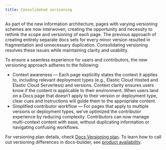 ```yaml
---
title: Consolidated versioning
---
```


As part of the new information architecture, pages with varying versioning schemes are now interwoven, creating the opportunity and necessity to rethink the scope and versioning of each page. The previous approach of creating entirely separate docs sets for every minor version resulted in fragmentation and unnecessary duplication. Consolidating versioning resolves these issues while maintaining clarity and usability.

To ensure a seamless experience for users and contributors, the new versioning approach adheres to the following:

* Context awareness — Each page explicitly states the context it applies to, including relevant deployment types (e.g., Elastic Cloud Hosted and Elastic Cloud Serverless) and versions. Context clarity ensures users know if the content is applicable to their environment. When users land on a Docs page that doesn’t apply to their version or deployment type, clear cues and instructions will guide them to the appropriate content.
* Simplified contributor workflow — For pages that apply to multiple versions or deployment types, we’ve optimized the contributor experience by reducing complexity. Contributors can now manage multi-context content with ease, without duplicating information or navigating confusing workflows.

For versioning plan details, check [Docs Versioning plan](https://docs.google.com/presentation/d/1rHl0ia0ZkLHPLAYE5522CTDoatqwAxwAo29_etStPW8/edit?usp=sharing). To learn how to call out versioning differences in docs-builder, see [product availability](../syntax/applies.md).